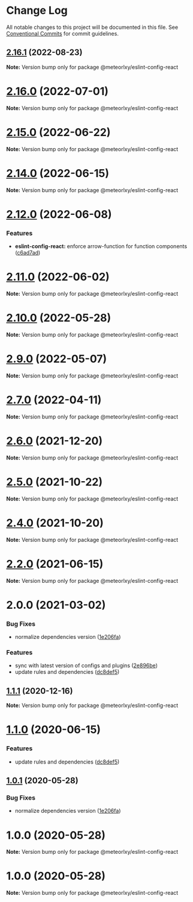 # Change Log

All notable changes to this project will be documented in this file.
See [Conventional Commits](https://conventionalcommits.org) for commit guidelines.

## [2.16.1](https://github.com/meteorlxy/configs/compare/v2.16.0...v2.16.1) (2022-08-23)

**Note:** Version bump only for package @meteorlxy/eslint-config-react

# [2.16.0](https://github.com/meteorlxy/configs/compare/v2.15.0...v2.16.0) (2022-07-01)

**Note:** Version bump only for package @meteorlxy/eslint-config-react

# [2.15.0](https://github.com/meteorlxy/configs/compare/v2.14.1...v2.15.0) (2022-06-22)

**Note:** Version bump only for package @meteorlxy/eslint-config-react

# [2.14.0](https://github.com/meteorlxy/configs/compare/v2.13.0...v2.14.0) (2022-06-15)

**Note:** Version bump only for package @meteorlxy/eslint-config-react

# [2.12.0](https://github.com/meteorlxy/configs/compare/v2.11.0...v2.12.0) (2022-06-08)

### Features

- **eslint-config-react:** enforce arrow-function for function components ([c6ad7ad](https://github.com/meteorlxy/configs/commit/c6ad7adb01a8f394506af4961b5117458aa7fbb9))

# [2.11.0](https://github.com/meteorlxy/configs/compare/v2.10.0...v2.11.0) (2022-06-02)

**Note:** Version bump only for package @meteorlxy/eslint-config-react

# [2.10.0](https://github.com/meteorlxy/configs/compare/v2.9.0...v2.10.0) (2022-05-28)

**Note:** Version bump only for package @meteorlxy/eslint-config-react

# [2.9.0](https://github.com/meteorlxy/configs/compare/v2.8.0...v2.9.0) (2022-05-07)

**Note:** Version bump only for package @meteorlxy/eslint-config-react

# [2.7.0](https://github.com/meteorlxy/configs/compare/v2.6.0...v2.7.0) (2022-04-11)

**Note:** Version bump only for package @meteorlxy/eslint-config-react

# [2.6.0](https://github.com/meteorlxy/configs/compare/v2.5.0...v2.6.0) (2021-12-20)

**Note:** Version bump only for package @meteorlxy/eslint-config-react

# [2.5.0](https://github.com/meteorlxy/configs/compare/v2.4.0...v2.5.0) (2021-10-22)

**Note:** Version bump only for package @meteorlxy/eslint-config-react

# [2.4.0](https://github.com/meteorlxy/configs/compare/v2.3.0...v2.4.0) (2021-10-20)

**Note:** Version bump only for package @meteorlxy/eslint-config-react

# [2.2.0](https://github.com/meteorlxy/configs/compare/v2.1.0...v2.2.0) (2021-06-15)

**Note:** Version bump only for package @meteorlxy/eslint-config-react

# 2.0.0 (2021-03-02)

### Bug Fixes

- normalize dependencies version ([1e206fa](https://github.com/meteorlxy/configs/commit/1e206faa32ccbc82d46b53981a656bc58726e3f8))

### Features

- sync with latest version of configs and plugins ([2e896be](https://github.com/meteorlxy/configs/commit/2e896be5da49e189b966b5ba9b8813d7e05f3da9))
- update rules and dependencies ([dc8def5](https://github.com/meteorlxy/configs/commit/dc8def5c54a71eb968029c37f6589e5668f04d52))

## [1.1.1](https://github.com/meteorlxy/configs/compare/@meteorlxy/eslint-config-react@1.1.0...@meteorlxy/eslint-config-react@1.1.1) (2020-12-16)

**Note:** Version bump only for package @meteorlxy/eslint-config-react

# [1.1.0](https://github.com/meteorlxy/configs/compare/@meteorlxy/eslint-config-react@1.0.1...@meteorlxy/eslint-config-react@1.1.0) (2020-06-15)

### Features

- update rules and dependencies ([dc8def5](https://github.com/meteorlxy/configs/commits/dc8def5c54a71eb968029c37f6589e5668f04d52))

## [1.0.1](https://github.com/meteorlxy/configs/compare/@meteorlxy/eslint-config-react@1.0.0...@meteorlxy/eslint-config-react@1.0.1) (2020-05-28)

### Bug Fixes

- normalize dependencies version ([1e206fa](https://github.com/meteorlxy/configs/commits/1e206faa32ccbc82d46b53981a656bc58726e3f8))

# 1.0.0 (2020-05-28)

**Note:** Version bump only for package @meteorlxy/eslint-config-react

# 1.0.0 (2020-05-28)

**Note:** Version bump only for package @meteorlxy/eslint-config-react
